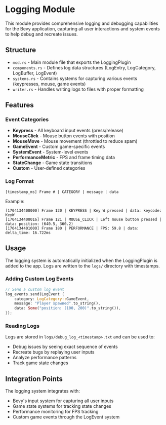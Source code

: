 # Logging Module

This module provides comprehensive logging and debugging capabilities for the Bevy application, capturing all user interactions and system events to help debug and recreate issues.

## Structure

- `mod.rs` - Main module file that exports the LoggingPlugin
- `components.rs` - Defines log data structures (LogEntry, LogCategory, LogBuffer, LogEvent)
- `systems.rs` - Contains systems for capturing various events (keypresses, mouse, game events)
- `writer.rs` - Handles writing logs to files with proper formatting

## Features

### Event Categories
- **Keypress** - All keyboard input events (press/release)
- **MouseClick** - Mouse button events with position
- **MouseMove** - Mouse movement (throttled to reduce spam)
- **GameEvent** - Custom game-specific events
- **SystemEvent** - System-level events
- **PerformanceMetric** - FPS and frame timing data
- **StateChange** - Game state transitions
- **Custom** - User-defined categories

### Log Format
```
[timestamp_ms] Frame # | CATEGORY | message | data
```

Example:
```
[1704134400000] Frame 120 | KEYPRESS | Key W pressed | data: keycode: KeyW
[1704134400016] Frame 121 | MOUSE_CLICK | Left mouse button pressed | data: position: (640.5, 360.2)
[1704134401000] Frame 180 | PERFORMANCE | FPS: 59.8 | data: delta_time: 16.722ms
```

## Usage

The logging system is automatically initialized when the LoggingPlugin is added to the app. Logs are written to the `logs/` directory with timestamps.

### Adding Custom Log Events

```rust
// Send a custom log event
log_events.send(LogEvent {
    category: LogCategory::GameEvent,
    message: "Player spawned".to_string(),
    data: Some("position: (100, 200)".to_string()),
});
```

### Reading Logs

Logs are stored in `logs/debug_log_<timestamp>.txt` and can be used to:
- Debug issues by seeing exact sequence of events
- Recreate bugs by replaying user inputs
- Analyze performance patterns
- Track game state changes

## Integration Points

The logging system integrates with:
- Bevy's input system for capturing all user inputs
- Game state systems for tracking state changes
- Performance monitoring for FPS tracking
- Custom game events through the LogEvent system